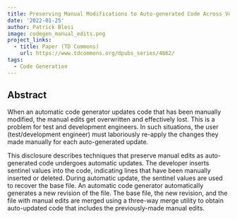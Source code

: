 ```yaml
---
title: Preserving Manual Modifications to Auto-generated Code Across Versions
date: '2022-01-25'
author: Patrick Blesi
image: codegen_manual_edits.png
project_links:
  - title: Paper (TD Commons)
    url: https://www.tdcommons.org/dpubs_series/4862/
tags:
  - Code Generation
---
```


## Abstract

When an automatic code generator updates code that has been manually modified, the manual edits get overwritten and effectively lost. This is a problem for test and development engineers. In such situations, the user (test/development engineer) must laboriously re-apply the changes they made manually for each auto-generated update.

This disclosure describes techniques that preserve manual edits as auto-generated code undergoes automatic updates. The developer inserts sentinel values into the code, indicating lines that have been manually inserted or deleted. During automatic update, the sentinel values are used to recover the base file. An automatic code generator automatically generates a new revision of the file. The base file, the new revision, and the file with manual edits are merged using a three-way merge utility to obtain auto-updated code that includes the previously-made manual edits.
